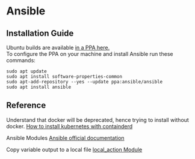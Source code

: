 # Ansible
## Installation Guide
Ubuntu builds are available [in a PPA here.](https://launchpad.net/~ansible/+archive/ubuntu/ansible)  
To configure the PPA on your machine and install Ansible run these commands:
```
sudo apt update
sudo apt install software-properties-common
sudo apt-add-repository --yes --update ppa:ansible/ansible
sudo apt install ansible
```

## Reference
Understand that docker will be deprecated, hence trying to install without docker.
[How to install kubernetes with containderd](https://www.techrepublic.com/article/how-to-install-kubernetes-on-ubuntu-server-without-docker/)

Ansible Modules
[Ansible official documentation](https://docs.ansible.com/ansible/2.5/modules/list_of_all_modules.html)

Copy variable output to a local file
[local_action Module](https://stackoverflow.com/questions/26732241/ansible-save-registered-variable-to-file)
